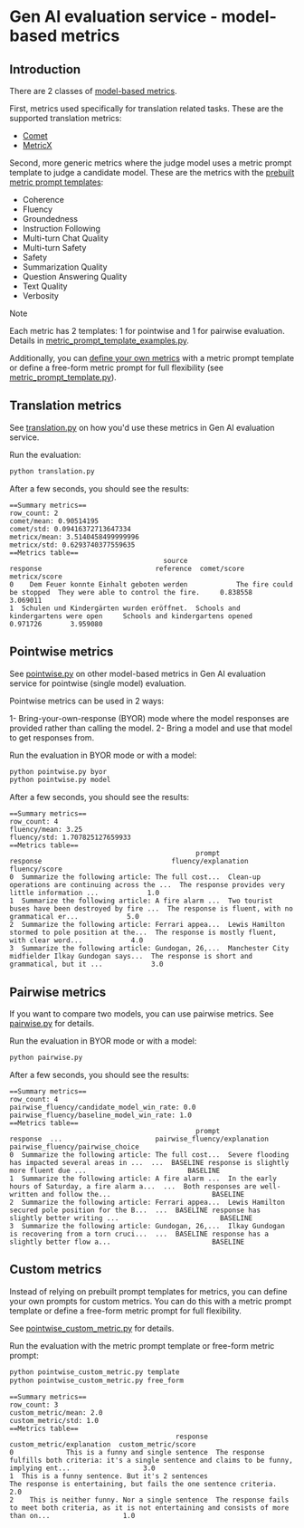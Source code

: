 # Gen AI evaluation service - model-based metrics 

## Introduction 

There are 2 classes of [model-based metrics](https://cloud.google.com/vertex-ai/generative-ai/docs/models/determine-eval#model-based-metrics). 

First, metrics used specifically for translation related tasks. These are the supported translation metrics:

* [Comet](https://huggingface.co/Unbabel/wmt22-comet-da)
* [MetricX](https://github.com/google-research/metricx)

Second, more generic metrics where the judge model uses a metric prompt template to judge a candidate model. 
These are the metrics with the [prebuilt metric prompt templates](https://cloud.google.com/vertex-ai/generative-ai/docs/models/metrics-templates):
* Coherence
* Fluency
* Groundedness
* Instruction Following
* Multi-turn Chat Quality
* Multi-turn Safety
* Safety
* Summarization Quality
* Question Answering Quality
* Text Quality
* Verbosity

> [!NOTE]
> Each metric has 2 templates: 1 for pointwise and 1 for pairwise evaluation. 
> Details in [metric_prompt_template_examples.py](https://github.com/googleapis/python-aiplatform/blob/main/vertexai/evaluation/metrics/metric_prompt_template_examples.py).

Additionally, you can [define your own metrics](https://cloud.google.com/vertex-ai/generative-ai/docs/models/determine-eval)
with a metric prompt template or define a free-form metric prompt for full flexibility  (see [metric_prompt_template.py](https://github.com/googleapis/python-aiplatform/blob/main/vertexai/evaluation/metrics/metric_prompt_template.py)).  

## Translation metrics

See [translation.py](./translation.py) on how you'd use these metrics in Gen AI evaluation service.

Run the evaluation:

```python
python translation.py
```

After a few seconds, you should see the results:
```console
==Summary metrics==
row_count: 2
comet/mean: 0.90514195
comet/std: 0.09416372713647334
metricx/mean: 3.5140458499999996
metricx/std: 0.6293740377559635
==Metrics table==
                                      source                             response                            reference  comet/score  metricx/score
0    Dem Feuer konnte Einhalt geboten werden            The fire could be stopped  They were able to control the fire.     0.838558       3.069011
1  Schulen und Kindergärten wurden eröffnet.  Schools and kindergartens were open     Schools and kindergartens opened     0.971726       3.959080
```

## Pointwise metrics

See [pointwise.py](./pointwise.py) on other model-based metrics in Gen AI evaluation service for pointwise (single model)
evaluation. 

Pointwise metrics can be used in 2 ways:

1- Bring-your-own-response (BYOR) mode where the model responses are provided rather than calling the model.
2- Bring a model and use that model to get responses from.

Run the evaluation in BYOR mode or with a model:

```python
python pointwise.py byor
python pointwise.py model
```

After a few seconds, you should see the results:
```console
==Summary metrics==
row_count: 4
fluency/mean: 3.25
fluency/std: 1.707825127659933
==Metrics table==
                                              prompt                                           response                                fluency/explanation  fluency/score
0  Summarize the following article: The full cost...  Clean-up operations are continuing across the ...  The response provides very little information ...            1.0
1  Summarize the following article: A fire alarm ...  Two tourist buses have been destroyed by fire ...  The response is fluent, with no grammatical er...            5.0
2  Summarize the following article: Ferrari appea...  Lewis Hamilton stormed to pole position at the...  The response is mostly fluent, with clear word...            4.0
3  Summarize the following article: Gundogan, 26,...  Manchester City midfielder Ilkay Gundogan says...  The response is short and grammatical, but it ...            3.0
```

## Pairwise metrics

If you want to compare two models, you can use pairwise metrics. See [pairwise.py](./pairwise.py) for details.

Run the evaluation in BYOR mode or with a model:

```python
python pairwise.py
```

After a few seconds, you should see the results:
```console
==Summary metrics==
row_count: 4
pairwise_fluency/candidate_model_win_rate: 0.0
pairwise_fluency/baseline_model_win_rate: 1.0
==Metrics table==
                                              prompt                                           response  ...                       pairwise_fluency/explanation pairwise_fluency/pairwise_choice
0  Summarize the following article: The full cost...  Severe flooding has impacted several areas in ...  ...  BASELINE response is slightly more fluent due ...                         BASELINE
1  Summarize the following article: A fire alarm ...  In the early hours of Saturday, a fire alarm a...  ...  Both responses are well-written and follow the...                         BASELINE
2  Summarize the following article: Ferrari appea...  Lewis Hamilton secured pole position for the B...  ...  BASELINE response has slightly better writing ...                         BASELINE
3  Summarize the following article: Gundogan, 26,...  Ilkay Gundogan is recovering from a torn cruci...  ...  BASELINE response has a slightly better flow a...                         BASELINE
```

## Custom metrics

Instead of relying on prebuilt prompt templates for metrics, you can define your own prompts for custom metrics. 
You can do this with a metric prompt template or define a free-form metric prompt for full flexibility. 

See [pointwise_custom_metric.py](./pointwise_custom_metric.py) for details.

Run the evaluation with the metric prompt template or free-form metric prompt:

```python
python pointwise_custom_metric.py template
python pointwise_custom_metric.py free_form
```

```console
==Summary metrics==
row_count: 3
custom_metric/mean: 2.0
custom_metric/std: 1.0
==Metrics table==
                                         response                                                                            custom_metric/explanation  custom_metric/score
0             This is a funny and single sentence  The response fulfills both criteria: it's a single sentence and claims to be funny, implying ent...                  3.0
1  This is a funny sentence. But it's 2 sentences                                   The response is entertaining, but fails the one sentence criteria.                  2.0
2    This is neither funny. Nor a single sentence  The response fails to meet both criteria, as it is not entertaining and consists of more than on...                  1.0
```


